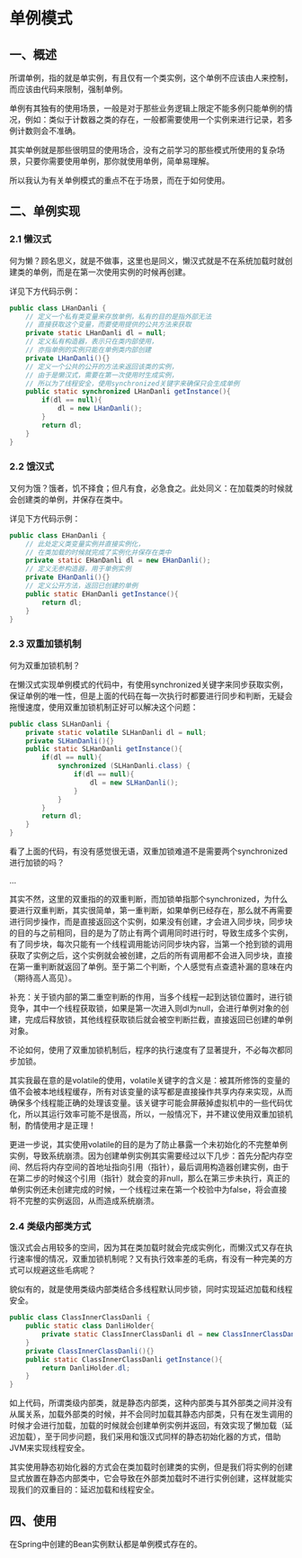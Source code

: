 # 单例模式
## 一、概述
所谓单例，指的就是单实例，有且仅有一个类实例，这个单例不应该由人来控制，而应该由代码来限制，强制单例。
  
单例有其独有的使用场景，一般是对于那些业务逻辑上限定不能多例只能单例的情况，例如：类似于计数器之类的存在，一般都需要使用一个实例来进行记录，若多例计数则会不准确。
  
其实单例就是那些很明显的使用场合，没有之前学习的那些模式所使用的复杂场景，只要你需要使用单例，那你就使用单例，简单易理解。
  
所以我认为有关单例模式的重点不在于场景，而在于如何使用。  
## 二、单例实现
### 2.1 懒汉式
何为懒？顾名思义，就是不做事，这里也是同义，懒汉式就是不在系统加载时就创建类的单例，而是在第一次使用实例的时候再创建。
  
详见下方代码示例：
```java
public class LHanDanli {
    // 定义一个私有类变量来存放单例，私有的目的是指外部无法
    // 直接获取这个变量，而要使用提供的公共方法来获取
    private static LHanDanli dl = null;
    // 定义私有构造器，表示只在类内部使用，
    // 亦指单例的实例只能在单例类内部创建
    private LHanDanli(){}
    // 定义一个公共的公开的方法来返回该类的实例，
    // 由于是懒汉式，需要在第一次使用时生成实例，
    // 所以为了线程安全，使用synchronized关键字来确保只会生成单例
    public static synchronized LHanDanli getInstance(){
        if(dl == null){
            dl = new LHanDanli();
        }
        return dl;
    }
}
```
### 2.2 饿汉式
又何为饿？饿者，饥不择食；但凡有食，必急食之。此处同义：在加载类的时候就会创建类的单例，并保存在类中。
  
详见下方代码示例：
```java
public class EHanDanli {
    // 此处定义类变量实例并直接实例化，
    // 在类加载的时候就完成了实例化并保存在类中
    private static EHanDanli dl = new EHanDanli();
    // 定义无参构造器，用于单例实例
    private EHanDanli(){}
    // 定义公开方法，返回已创建的单例
    public static EHanDanli getInstance(){
        return dl;
    }
}
```
### 2.3 双重加锁机制
何为双重加锁机制？
  
在懒汉式实现单例模式的代码中，有使用synchronized关键字来同步获取实例，保证单例的唯一性，但是上面的代码在每一次执行时都要进行同步和判断，无疑会拖慢速度，使用双重加锁机制正好可以解决这个问题：  
```java
public class SLHanDanli {
    private static volatile SLHanDanli dl = null;
    private SLHanDanli(){}
    public static SLHanDanli getInstance(){
        if(dl == null){
            synchronized (SLHanDanli.class) {
                if(dl == null){
                    dl = new SLHanDanli();
                }
            }
        }
        return dl;
    }
}
```
看了上面的代码，有没有感觉很无语，双重加锁难道不是需要两个synchronized进行加锁的吗？
  
...
  
其实不然，这里的双重指的的双重判断，而加锁单指那个synchronized，为什么要进行双重判断，其实很简单，第一重判断，如果单例已经存在，那么就不再需要进行同步操作，而是直接返回这个实例，如果没有创建，才会进入同步块，同步块的目的与之前相同，目的是为了防止有两个调用同时进行时，导致生成多个实例，有了同步块，每次只能有一个线程调用能访问同步块内容，当第一个抢到锁的调用获取了实例之后，这个实例就会被创建，之后的所有调用都不会进入同步块，直接在第一重判断就返回了单例。至于第二个判断，个人感觉有点查遗补漏的意味在内（期待高人高见）。
  
补充：关于锁内部的第二重空判断的作用，当多个线程一起到达锁位置时，进行锁竞争，其中一个线程获取锁，如果是第一次进入则dl为null，会进行单例对象的创建，完成后释放锁，其他线程获取锁后就会被空判断拦截，直接返回已创建的单例对象。
  
不论如何，使用了双重加锁机制后，程序的执行速度有了显著提升，不必每次都同步加锁。
  
其实我最在意的是volatile的使用，volatile关键字的含义是：被其所修饰的变量的值不会被本地线程缓存，所有对该变量的读写都是直接操作共享内存来实现，从而确保多个线程能正确的处理该变量。该关键字可能会屏蔽掉虚拟机中的一些代码优化，所以其运行效率可能不是很高，所以，一般情况下，并不建议使用双重加锁机制，酌情使用才是正理！
  
更进一步说，其实使用volatile的目的是为了防止暴露一个未初始化的不完整单例实例，导致系统崩溃。因为创建单例实例其实需要经过以下几步：首先分配内存空间、然后将内存空间的首地址指向引用（指针），最后调用构造器创建实例，由于在第二步的时候这个引用（指针）就会变的非null，那么在第三步未执行，真正的单例实例还未创建完成的时候，一个线程过来在第一个校验中为false，将会直接将不完整的实例返回，从而造成系统崩溃。
### 2.4 类级内部类方式
饿汉式会占用较多的空间，因为其在类加载时就会完成实例化，而懒汉式又存在执行速率慢的情况，双重加锁机制呢？又有执行效率差的毛病，有没有一种完美的方式可以规避这些毛病呢？
  
貌似有的，就是使用类级内部类结合多线程默认同步锁，同时实现延迟加载和线程安全。  
```java
public class ClassInnerClassDanli {
    public static class DanliHolder{
        private static ClassInnerClassDanli dl = new ClassInnerClassDanli();
    }
    private ClassInnerClassDanli(){}
    public static ClassInnerClassDanli getInstance(){
        return DanliHolder.dl;
    }
}
```
如上代码，所谓类级内部类，就是静态内部类，这种内部类与其外部类之间并没有从属关系，加载外部类的时候，并不会同时加载其静态内部类，只有在发生调用的时候才会进行加载，加载的时候就会创建单例实例并返回，有效实现了懒加载（延迟加载），至于同步问题，我们采用和饿汉式同样的静态初始化器的方式，借助JVM来实现线程安全。
  
其实使用静态初始化器的方式会在类加载时创建类的实例，但是我们将实例的创建显式放置在静态内部类中，它会导致在外部类加载时不进行实例创建，这样就能实现我们的双重目的：延迟加载和线程安全。  
## 四、使用
在Spring中创建的Bean实例默认都是单例模式存在的。